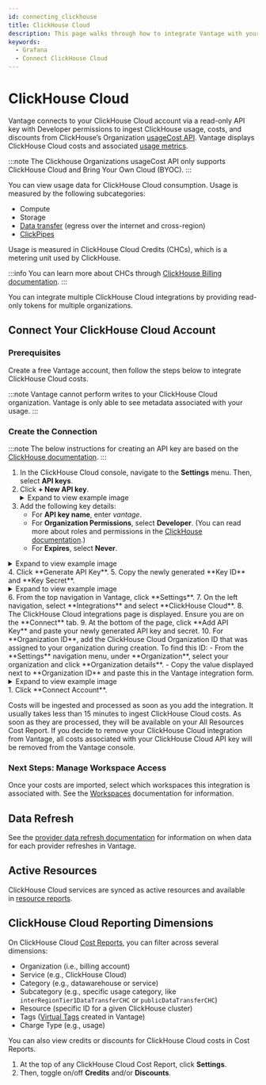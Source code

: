 ```yaml
---
id: connecting_clickhouse
title: ClickHouse Cloud
description: This page walks through how to integrate Vantage with your ClickHouse Cloud account.
keywords:
  - Grafana
  - Connect ClickHouse Cloud
---
```


# ClickHouse Cloud

Vantage connects to your ClickHouse Cloud account via a read-only API key with Developer permissions to ingest ClickHouse usage, costs, and discounts from ClickHouse’s Organization [usageCost API](https://clickhouse.com/docs/cloud/manage/api/usageCost-api-reference).  Vantage displays ClickHouse Cloud costs and associated [usage metrics](/usage_based_reporting).

:::note
The Clickhouse Organizations usageCost API only supports ClickHouse Cloud and Bring Your Own Cloud (BYOC).
:::

You can view usage data for ClickHouse Cloud consumption. Usage is measured by the following subcategories:

- Compute
- Storage
- [Data transfer](https://clickhouse.com/docs/cloud/manage/network-data-transfer) (egress over the internet and cross-region)
- [ClickPipes](https://clickhouse.com/docs/integrations/clickpipes)

Usage is measured in ClickHouse Cloud Credits (CHCs), which is a metering unit used by ClickHouse.  

:::info
You can learn more about CHCs through [ClickHouse Billing documentation](https://clickhouse.com/docs/en/cloud/manage/jan-2025-faq/billing).
:::

You can integrate multiple ClickHouse Cloud integrations by providing read-only tokens for multiple organizations.

## Connect Your ClickHouse Cloud Account

### Prerequisites

Create a free Vantage account, then follow the steps below to integrate ClickHouse Cloud costs.

:::note
Vantage cannot perform writes to your ClickHouse Cloud organization. Vantage is only able to see metadata associated with your usage.
:::

### Create the Connection

:::note
The below instructions for creating an API key are based on the [ClickHouse documentation](https://clickhouse.com/docs/cloud/manage/openapi).
:::

1. In the ClickHouse Cloud console, navigate to the **Settings** menu. Then, select **API keys**. 
2. Click **+ New API key**.
    <details><summary>Expand to view example image</summary>
      <div>
      <img alt="ClickHouse API Key screen" width="100%" src="/img/clickhouse-api.png"/> </div>
    </details>
3. Add the following key details:
   - For **API key name**, enter *vantage*.
   - For **Organization Permissions**, select **Developer**. (You can read more about roles and permissions in the [ClickHouse documentation](https://clickhouse.com/docs/cloud/security/cloud-access-management/overview).)
   - For **Expires**, select **Never**.
   
  <details><summary>Expand to view example image</summary>
    <div>
    <img alt="Creating a ClickHouse key" width="100%" src="/img/clickhouse-create-key.png"/> </div>
  </details>
4. Click **Generate API Key**.
5. Copy the newly generated **Key ID** and **Key Secret**.
    <details><summary>Expand to view example image</summary>
      <div>
      <img alt="Copying ClickHouse key and secret" width="100%" src="/img/clickhouse-key-secret.png"/> </div>
    </details>
6. From the top navigation in Vantage, click **Settings**.
7. On the left navigation, select **Integrations** and select **ClickHouse Cloud**.
8. The ClickHouse Cloud integrations page is displayed. Ensure you are on the **Connect** tab.
9. At the bottom of the page, click **Add API Key** and paste your newly generated API key and secret.
10. For **Organization ID**, add the ClickHouse Cloud Organization ID that was assigned to your organization during creation. To find this ID:
    - From the **Settings** navigation menu, under **Organization**, select your organization and click **Organization details**.
    - Copy the value displayed next to **Organization ID** and paste this in the Vantage integration form.
 
  <details><summary>Expand to view example image</summary>
    <div>
    <img alt="Copying ClickHouse Organization ID" width="100%" src="/img/clickhouse-org-id.png"/> </div>
  </details>
1.  Click **Connect Account**.

Costs will be ingested and processed as soon as you add the integration. It usually takes less than 15 minutes to ingest ClickHouse Cloud costs. As soon as they are processed, they will be available on your All Resources Cost Report. If you decide to remove your ClickHouse Cloud integration from Vantage, all costs associated with your ClickHouse Cloud API key will be removed from the Vantage console.

### Next Steps: Manage Workspace Access

Once your costs are imported, select which workspaces this integration is associated with. See the [Workspaces](/workspaces#integration-workspace) documentation for information.

## Data Refresh

See the [provider data refresh documentation](/provider_data_refresh) for information on when data for each provider refreshes in Vantage.

## Active Resources[](https://docs.vantage.sh/connecting_planetscale#active-resources)

ClickHouse Cloud services are synced as active resources and available in [resource reports](/active_resources).

## ClickHouse Cloud Reporting Dimensions[](https://docs.vantage.sh/connecting_grafana#grafana-reporting-dimensions)

On ClickHouse Cloud [Cost Reports](/cost_reports), you can filter across several dimensions:

- Organization (i.e., billing account)
- Service (e.g., ClickHouse Cloud)
- Category (e.g., datawarehouse or service)
- Subcategory (e.g., specific usage category, like `interRegionTier1DataTransferCHC` or `publicDataTransferCHC`)
- Resource (specific ID for a given ClickHouse cluster)
- Tags ([Virtual Tags](/tagging) created in Vantage)
- Charge Type (e.g., usage)

You can also view credits or discounts for ClickHouse Cloud costs in Cost Reports.

1. At the top of any ClickHouse Cloud Cost Report, click **Settings**.
2. Then, toggle on/off **Credits** and/or **Discounts**.